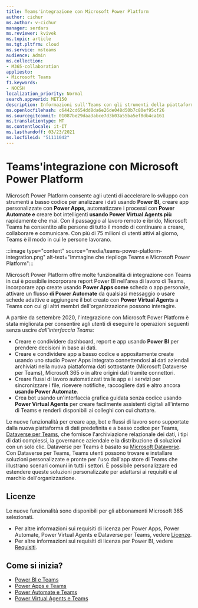 ```yaml
---
title: Teams'integrazione con Microsoft Power Platform
author: cichur
ms.author: v-cichur
manager: serdars
ms.reviewer: kvivek
ms.topic: article
ms.tgt.pltfrm: cloud
ms.service: msteams
audience: Admin
ms.collection:
- M365-collaboration
appliesto:
- Microsoft Teams
f1.keywords:
- NOCSH
localization_priority: Normal
search.appverid: MET150
description: Informazioni sull'Teams con gli strumenti della piattaforma Microsoft Power, tra cui Power BI, app Power, Automazione di Power e Power Virtual Agents.
ms.openlocfilehash: c6442cd654dd8da6e26de048d50b7c80ef95cf26
ms.sourcegitcommit: 01087be29daa3abce7d3b03a55ba5ef8db4ca161
ms.translationtype: MT
ms.contentlocale: it-IT
ms.lasthandoff: 03/23/2021
ms.locfileid: "51111042"
---
```

# <a name="teams-integration-with-microsoft-power-platform"></a>Teams'integrazione con Microsoft Power Platform

Microsoft Power Platform consente agli utenti di accelerare lo sviluppo con strumenti a basso codice per analizzare i dati usando **Power BI,** creare app personalizzate con **Power Apps,** automatizzare i processi con **Power Automate e** creare bot intelligenti **usando Power Virtual Agents più** rapidamente che mai. Con il passaggio al lavoro remoto e ibrido, Microsoft Teams ha consentito alle persone di tutto il mondo di continuare a creare, collaborare e comunicare. Con più di 75 milioni di utenti attivi al giorno, Teams è il modo in cui le persone lavorano.

:::image type="content" source="media/teams-power-platform-integration.png" alt-text="Immagine che riepiloga Teams e Microsoft Power Platform":::

Microsoft Power Platform offre molte funzionalità di integrazione  con Teams in cui è possibile incorporare report Power BI nell'area di lavoro di Teams, incorporare app create usando **Power Apps come** scheda o app personale, attivare un flusso **di Power Automate** da qualsiasi messaggio o usare schede adattive e aggiungere il bot creato con **Power Virtual Agents** a Teams con cui gli altri membri dell'organizzazione possono interagire.

A partire da settembre 2020, l'integrazione con Microsoft Power Platform è stata migliorata per consentire agli utenti di eseguire le operazioni seguenti senza uscire *dall'interfaccia Teams:*

- Creare e condividere dashboard, report e app usando **Power BI** per prendere decisioni in base ai dati.
- Creare e condividere app a basso codice e appositamente create usando uno studio Power Apps integrato connettendosi **ai** dati aziendali archiviati nella nuova piattaforma dati sottostante (Microsoft Dataverse per Teams), Microsoft 365 o in altre origini dati tramite connettori.
- Creare flussi di lavoro automatizzati tra le app e i servizi per sincronizzare i file, ricevere notifiche, raccogliere dati e altro ancora **usando Power Automate**.
- Crea bot usando un'interfaccia grafica guidata senza codice usando **Power Virtual Agents** per creare facilmente assistenti digitali all'interno di Teams e renderli disponibili ai colleghi con cui chattare.

Le nuove funzionalità per creare app, bot e flussi di lavoro sono supportate dalla nuova piattaforma di dati predefinita e a basso codice per Teams, [Dataverse per Teams](/powerapps/teams/overview-data-platform), che fornisce l'archiviazione relazionale dei dati, i tipi di dati complessi, la governance aziendale e la distribuzione di soluzioni con un solo clic. Dataverse per Teams è basato su [Microsoft Dataverse](/powerapps/maker/common-data-service/data-platform-intro). Con Dataverse per Teams, Teams utenti possono trovare e installare soluzioni personalizzate e pronte per l'uso dall'app store di Teams che illustrano scenari comuni in tutti i settori. È possibile personalizzare ed estendere queste soluzioni personalizzate per adattarsi ai requisiti e al marchio dell'organizzazione.

## <a name="licensing"></a>Licenze

Le nuove funzionalità sono disponibili per gli abbonamenti Microsoft 365 selezionati.

- Per altre informazioni sui requisiti di licenza per Power Apps, Power Automate, Power Virtual Agents e Dataverse per Teams, vedere [Licenze](/power-platform/admin/about-teams-environment).
- Per altre informazioni sui requisiti di licenza per Power BI, vedere [Requisiti](/power-bi/collaborate-share/service-collaborate-microsoft-teams).
 
## <a name="how-do-i-get-started"></a>Come si inizia?

- [Power BI e Teams](/power-bi/collaborate-share/service-collaborate-microsoft-teams)
- [Power Apps e Teams](/powerapps/teams/overview)
- [Power Automate e Teams](/power-automate/teams/overview)
- [Power Virtual Agents e Teams](/power-virtual-agents/teams/fundamentals-what-is-power-virtual-agents-teams)